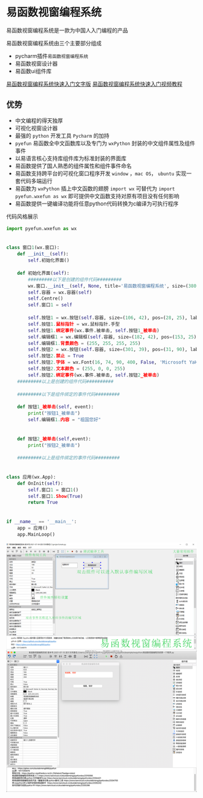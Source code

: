 # 易函数视窗编程系统

易函数视窗编程系统是一款为中国人入门编程的产品

易函数视窗编程系统由三个主要部分组成
* pycharm插件`易函数视窗编程系统`
* 易函数视窗设计器
* 易函数ui组件库

[易函数视窗编程系统快速入门文字版](https://www.kancloud.cn/duolabmeng/pyefundoc/2310056)
[易函数视窗编程系统快速入门视频教程](https://www.bilibili.com/video/BV1rV411W7KN/)


## 优势

* 中文编程的得天独厚
* 可视化视窗设计器
* 最强的 `python` 开发工具 `Pycharm` 的加持
* `pyefun` 易函数全中文函数库以及专门为 `wxPython` 封装的中文组件属性及组件事件
* 以易语言核心支持库组件库为标准封装的界面库
* 易函数提供了国人熟悉的组件属性和组件事件命名
* 易函数支持跨平台的可视化窗口程序开发 `window` ，`mac OS`， `ubuntu` 实现一套代码多端运行
* 易函数为 `wxPython` 插上中文函数的翅膀  `import wx`  可替代为 `import pyefun.wxefun as wx` 即可提供中文函数支持对原有项目没有任何影响
* 易函数提供一键编译功能将任意python代码转换为c编译为可执行程序

代码风格展示

```python
import pyefun.wxefun as wx


class 窗口1(wx.窗口):
    def __init__(self):
        self.初始化界面()

    def 初始化界面(self):
        #########以下是创建的组件代码#########
        wx.窗口.__init__(self, None, title='易函数视窗编程系统', size=(380, 250), name='frame', style=541072896)
        self.容器 = wx.容器(self)
        self.Centre()
        self.窗口1 = self

        self.按钮1 = wx.按钮(self.容器, size=(106, 42), pos=(28, 25), label='易函数您好', name='button')
        self.按钮1.鼠标指针 = wx.鼠标指针.手型
        self.按钮1.绑定事件(wx.事件.被单击, self.按钮1_被单击)
        self.编辑框1 = wx.编辑框(self.容器, size=(182, 42), pos=(153, 25), value='', name='text', style=0)
        self.编辑框1.背景颜色 = (255, 255, 255, 255)
        self.按钮2 = wx.按钮(self.容器, size=(301, 39), pos=(31, 90), label='禁止状态的按钮', name='button')
        self.按钮2.禁止 = True
        self.按钮2.字体 = wx.Font(16, 74, 90, 400, False, 'Microsoft YaHei UI', 28)
        self.按钮2.文本颜色 = (255, 0, 0, 255)
        self.按钮2.绑定事件(wx.事件.被单击, self.按钮2_被单击)
    #########以上是创建的组件代码##########

    #########以下是组件绑定的事件代码#########

    def 按钮1_被单击(self, event):
        print("按钮1_被单击")
        self.编辑框1.内容 = "祖国您好"


    def 按钮2_被单击(self,event):
        print("按钮2_被单击")

    #########以上是组件绑定的事件代码#########


class 应用(wx.App):
    def OnInit(self):
        self.窗口1 = 窗口1()
        self.窗口1.Show(True)
        return True


if __name__ == '__main__':
    app = 应用()
    app.MainLoop()

```

![从 Pycharm 中打开易函数视窗设计器](./_static/efun_view_system/5.png)
![从 Pycharm 中打开易函数视窗设计器 mac](./_static/efun_view_system/10.png)

